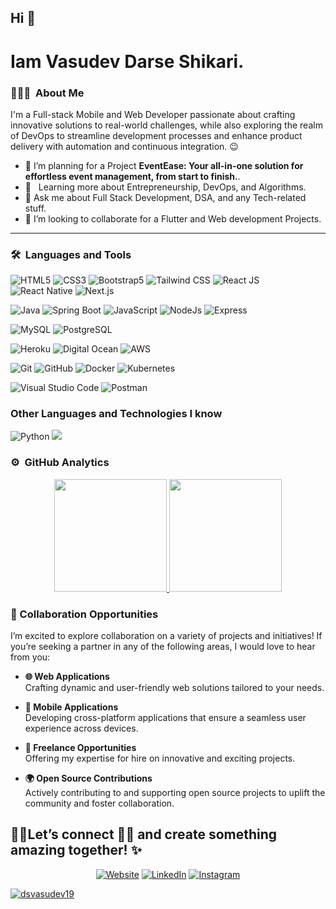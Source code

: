 ## Hi 👋
# Iam Vasudev Darse Shikari.

### 👨🏻‍💻 &nbsp;About Me

I'm a <span text="green">Full-stack Mobile and Web Developer</span> passionate about crafting innovative solutions to real-world challenges, while also exploring the realm of DevOps to streamline development processes and enhance product delivery with automation and continuous integration. :wink:

- 🔭 I’m planning for a Project **EventEase: Your all-in-one solution for effortless event management, from start to finish.**.
- 🌱 &nbsp; Learning more about Entrepreneurship, DevOps, and Algorithms.
- 💬 Ask me about Full Stack Development, DSA, and any Tech-related stuff.
- 👯 I’m looking to collaborate for a Flutter and Web development Projects.

---

### 🛠 &nbsp;Languages and Tools
  
  ![HTML5](https://img.shields.io/badge/-HTML5-333333?style=flat&logo=HTML5)
  ![CSS3](https://img.shields.io/badge/-CSS3-333333?style=flat&logo=CSS3&logoColor=1572B6)
  ![Bootstrap5](https://img.shields.io/badge/-Bootstrap-333333?style=flat&logo=bootstrap&logoColor=563D7C)
  ![Tailwind CSS](https://img.shields.io/badge/-Tailwind%20CSS-333333?style=flat&logo=tailwindcss) 
  ![React JS](https://img.shields.io/badge/-React%20JS-333333?style=flat&logo=react)  
  ![React Native](https://img.shields.io/badge/-React%20Native-333333?style=flat&logo=react)
  ![Next.js](https://img.shields.io/badge/Next.js-000000?style=flat&logo=nextdotjs&logoColor=white)
  
  ![Java](https://img.shields.io/badge/-Java-F89820?logo=java&logoColor=white)
  ![Spring Boot](https://img.shields.io/badge/Spring%20Boot-6DB33F?style=flat&logo=springboot&logoColor=white)
  ![JavaScript](https://img.shields.io/badge/JavaScript-F7DF1E?style=flat&logo=javascript&logoColor=black) 
  ![NodeJs](https://img.shields.io/badge/Node.js-3C873A?logo=node.js&logoColor=white)
  ![Express](https://img.shields.io/badge/Express.js-000000?style=flat&logo=express&logoColor=white)
  
  ![MySQL](https://img.shields.io/badge/-MySQL-333333?style=flat&logo=mysql)
  ![PostgreSQL](https://img.shields.io/badge/-PostgreSQL-336791?style=flat&logo=PostgreSQL)  
  
  ![Heroku](https://img.shields.io/badge/-Heroku-430098?style=flat&logo=heroku)
  ![Digital Ocean](https://img.shields.io/badge/-Digital%20Ocean-333333?style=flat&logo=digitalocean) 
  ![AWS](https://img.shields.io/badge/AWS-232F3E?style=flat&logo=amazonaws&logoColor=white)
  
  ![Git](https://img.shields.io/badge/-Git-333333?style=flat&logo=git)
  ![GitHub](https://img.shields.io/badge/-GitHub-333333?style=flat&logo=github)
  ![Docker](https://img.shields.io/badge/-Docker-white?style=flat&logo=docker)
  ![Kubernetes](https://img.shields.io/badge/Kubernetes-326CE5?style=flat&logo=kubernetes&logoColor=white)
  
  ![Visual Studio Code](https://img.shields.io/badge/-Visual%20Studio%20Code-333333?style=flat&logo=visual-studio-code&logoColor=007ACC)
  ![Postman](https://img.shields.io/badge/-Postman-000000?style=flat&logo=postman)
 
  
### Other Languages and Technologies I know
![Python](https://img.shields.io/badge/-Python-333333?style=flat&logo=python)
<img src="https://img.shields.io/badge/-C%20&%20C++-659ad2?style=flat&logo=c%2B%2B&logoColor=ffffff">

### ⚙️ &nbsp;GitHub Analytics

<p align="center">
<a href="https://github.com/dsvasudev19">
  <img height="180em" src="https://github-readme-stats-eight-theta.vercel.app/api?username=dsvasudev19&show_icons=true&theme=algolia&include_all_commits=true&count_private=false"/>
  <img height="180em" src="https://github-readme-stats-eight-theta.vercel.app/api/top-langs/?username=dsvasudev19&layout=compact&langs_count=8&theme=algolia"/>
</a>
</p>



### 🤝 Collaboration Opportunities

I’m excited to explore collaboration on a variety of projects and initiatives! If you’re seeking a partner in any of the following areas, I would love to hear from you:

- **🌐 Web Applications**  
  Crafting dynamic and user-friendly web solutions tailored to your needs.

- **📱 Mobile Applications**  
  Developing cross-platform applications that ensure a seamless user experience across devices.

- **💼 Freelance Opportunities**  
  Offering my expertise for hire on innovative and exciting projects.

- **🌍 Open Source Contributions**  
  Actively contributing to and supporting open source projects to uplift the community and foster collaboration.

🤝🏻Let’s connect 👨‍💻 and create something amazing together! ✨
-----

<p align="center">
<a href="https://dsvasudev.netlify.app/"><img alt="Website" src="https://img.shields.io/badge/portfolio-dsvasudev-green"></a>
<a href="https://www.linkedin.com/in/darseshikarivasudev/"><img alt="LinkedIn" src="https://img.shields.io/badge/linkedin-darseshikarivasudev-blue"></a>
<a href="https://www.instagram.com/ds.vasudev/"><img alt="Instagram" src="https://img.shields.io/badge/instagram-ds.vasudev-red"></a>
</p>


<p align="left"> <a href="https://github.com/ryo-ma/github-profile-trophy"><img src="https://github-profile-trophy.vercel.app/?username=dsvasudev19" alt="dsvasudev19"/></a></p>

